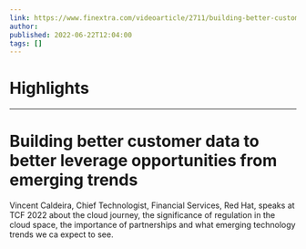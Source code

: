 ```yaml
---
link: https://www.finextra.com/videoarticle/2711/building-better-customer-data-to-better-leverage-opportunities-from-emerging-trends?utm_medium=rssfinextra&utm_source=finextrafeed
author: 
published: 2022-06-22T12:04:00
tags: []
---
```

# Highlights


---
# Building better customer data to better leverage opportunities from emerging trends
Vincent Caldeira, Chief Technologist, Financial Services, Red Hat, speaks at TCF 2022 about the cloud journey, the significance of regulation in the cloud space, the importance of partnerships and what emerging technology trends we ca expect to see.